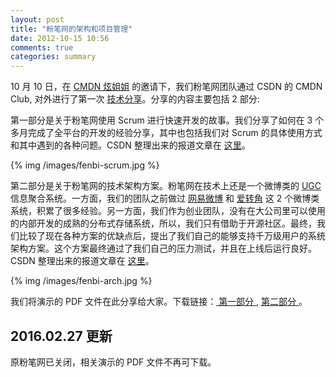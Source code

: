 ```yaml
---
layout: post
title: "粉笔网的架构和项目管理"
date: 2012-10-15 10:56
comments: true
categories: summary
---
```


10 月 10 日，在 [CMDN 炫姐姐](http://weibo.com/cmdnclub) 的邀请下，我们粉笔网团队通过 CSDN 的 CMDN Club, 对外进行了第一次 [技术分享](http://hui.csdn.net/MeetingInfo.aspx?MID=137)。分享的内容主要包括 2 部分:

第一部分是关于粉笔网使用 Scrum 进行快速开发的故事。我们分享了如何在 3 个多月完成了全平台的开发的经验分享，其中也包括我们对 Scrum 的具体使用方式和其中遇到的各种问题。CSDN 整理出来的报道文章在 [这里](http://www.csdn.net/article/2012-10-11/2810658)。

{% img /images/fenbi-scrum.jpg %}

第二部分是关于粉笔网的技术架构方案。粉笔网在技术上还是一个微博类的 [UGC](http://baike.baidu.com/view/713949.htm) 信息聚合系统。一方面，我们的团队之前做过 [网易微博](http://t.163.com) 和 [爱转角](http://izhuanjiao.com) 这 2 个微博类系统，积累了很多经验。另一方面，我们作为创业团队，没有在大公司里可以使用的内部开发的成熟的分布式存储系统，所以，我们只有借助于开源社区。最终，我们比较了现在各种方案的优缺点后，提出了我们自己的能够支持千万级用户的系统架构方案。这个方案最终通过了我们自己的压力测试，并且在上线后运行良好。CSDN 整理出来的报道文章在 [这里](http://www.csdn.net/article/2012-10-11/2810661?bsh_bid=145141477)。


{% img /images/fenbi-arch.jpg %}

我们将演示的 PDF 文件在此分享给大家。下载链接：<a href="http://blog.fenbi.com/assets/fenbi-scrum.pdf"> 第一部分 </a> , <a href="http://blog.fenbi.com/assets/fenbi-arch.pdf"> 第二部分 </a> 。

## 2016.02.27 更新

原粉笔网已关闭，相关演示的 PDF 文件不再可下载。

